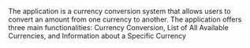The application is a currency conversion system that allows users to convert an amount from one currency
to another. The application offers three main functionalities: Currency Conversion, List of All Available
Currencies, and Information about a Specific Currency
